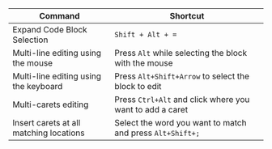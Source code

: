 

| Command  | Shortcut  |
|---|---|
|  Expand Code Block Selection | `Shift + Alt + =`  |
| Multi-line editing using the mouse | Press `Alt` while selecting the block with the mouse |
| Multi-line editing using the keyboard | Press `Alt+Shift+Arrow` to select the block to edit |
| Multi-carets editing | Press `Ctrl+Alt` and click where you want to add a caret |
| Insert carets at all matching locations | Select the word you want to match and press `Alt+Shift+;` |

